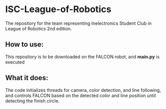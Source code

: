 # ISC-League-of-Robotics
The repository for the team representing Inelectronics Student Club in League of Robotics 2nd edition.

##  How to use:
This repository is to be downloaded on the FALCON robot, and **main.py** is executed

## What it does:
The code initializes threads for camera, color detection, and line following, and controls FALCON based on the detected color and line position until detecting the finish circle.
